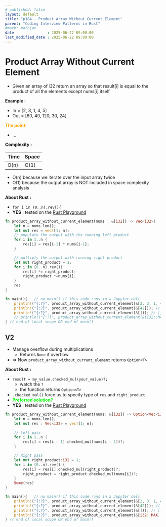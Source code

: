 ```yaml
---
# published: false
layout: default
title: "p184 - Product Array Without Current Element"
parent: "Coding Interview Patterns in Rust"
#math: mathjax
date               : 2025-06-22 09:00:00
last_modified_date : 2025-06-22 09:00:00
---
```


# Product Array Without Current Element

* Given an array of i32 return an array so that result[i] is equal to the product of all the elements except nums[i] itself

**Example :**
- In = [2, 3, 1, 4, 5]
- Out = [60, 40, 120, 30, 24]

<span style="color:orange"><b>The point:</b></span>

* ...

**Complexity :**

| Time        | Space |
|-------------|-------|
| O(n)        | O(1)  |

* O(n) because we iterate over the input array twice 
* O(1) because the output array is NOT included in space complexity analysis


**About Rust :**
* `for i in (0..n).rev(){`
* **YES** : tested on the [Rust Playground](https://play.rust-lang.org/)

<!-- 
<span style="color:red"><b>TODO : </b></span> 
* Add comments in the source code        
 -->

<!-- * <span style="color:lime"><b>Preferred solution?</b></span>      -->



```rust
fn product_array_without_current_element(nums : &[i32]) -> Vec<i32>{
    let n = nums.len();
    let mut res = vec![1; n];
    // populate the output with the running left product
    for i in 1..n {
        res[i] = res[i-1] * nums[i-1];
    }

    // multiply the output with running right product
    let mut right_product = 1;
    for i in (0..n).rev(){
        res[i] *= right_product;
        right_product *=nums[i];
    }
    res
}

fn main(){   // no main() if this code runs in a Jupyter cell 
    println!("{:?}", product_array_without_current_element(&[2, 3, 1, 4, 5])); // [60, 40, 120, 30, 24]
    println!("{:?}", product_array_without_current_element(&[42])); // [1]
    println!("{:?}", product_array_without_current_element(&[])); // []
    // println!("{:?}", product_array_without_current_element(&[i32::MAX, 2])); // panic
} // end of local scope OR end of main()       
```

## V2

* Manage overflow during multiplications
    * Returns ``None`` if overflow
* => Now `product_array_without_current_element` returns ``Option<T>``


**About Rust :**
* `result = my_value.checked_mul(your_value)?;`
    * watch the `?`
    * the function returns ``Option<T>``
* `.checked_mul()` force us to specify type of `res` and `right_product`
* <span style="color:lime"><b>Preferred solution?</b></span> 
* **YES** : tested on the [Rust Playground](https://play.rust-lang.org/)


```rust
fn product_array_without_current_element(nums: &[i32]) -> Option<Vec<i32>> {
    let n = nums.len();
    let mut res : Vec<i32> = vec![1; n];
    
    // Left pass
    for i in 1..n {
        res[i] = res[i - 1].checked_mul(nums[i - 1])?;
    }

    // Right pass
    let mut right_product:i32 = 1;
    for i in (0..n).rev() {
        res[i] = res[i].checked_mul(right_product)?;
        right_product = right_product.checked_mul(nums[i])?;
    }
    Some(res)
}

fn main(){   // no main() if this code runs in a Jupyter cell 
    println!("{:?}", product_array_without_current_element(&[2, 3, 1, 4, 5])); // [60, 40, 120, 30, 24]
    println!("{:?}", product_array_without_current_element(&[42])); // [1]
    println!("{:?}", product_array_without_current_element(&[])); // []
    println!("{:?}", product_array_without_current_element(&[i32::MAX, 2])); // None (overflow)
} // end of local scope OR end of main()       
```
